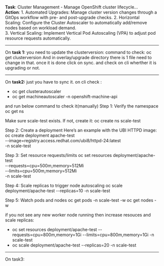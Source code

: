 **Task**: Cluster Management - Manage OpenShift cluster lifecycle...	
**Action**: 1. Automated Upgrades: Manage cluster version changes through a GitOps workflow with pre- and post-upgrade checks.
2. Horizontal Scaling: Configure the Cluster Autoscaler to automatically add/remove nodes based on workload demand.		
3. Vertical Scaling: Implement Vertical Pod Autoscaling (VPA) to adjust pod resource requests automatically.

-----------------------------------------------------------------------------------------------------------------------------------------------------------------------------
On **task 1:** you need to update the clusterversion:
command to check: oc get clusterversion
And in overlay/upgrade directory there is 1 file need to change in that.
once it is done click on sync.
and check on cli wherther it is upgrading or not.

-----------------------------------------------------------------------------------------------------------------------------------------------------------------------------
On **task2:** just you have to sync it.
on cli check :
- oc get clusterautoscaler
- oc get machineautoscaler -n openshift-machine-api

and run below command to check it(manually)
Step 1: Verify the namespace
oc get ns

Make sure scale-test exists. If not, create it:
oc create ns scale-test

Step 2: Create a deployment
Here’s an example with the UBI HTTPD image:
oc create deployment apache-test \
  --image=registry.access.redhat.com/ubi8/httpd-24:latest \
  -n scale-test

Step 3: Set resource requests/limits
oc set resources deployment/apache-test \
  --requests=cpu=500m,memory=512Mi \
  --limits=cpu=500m,memory=512Mi \
  -n scale-test

Step 4: Scale replicas to trigger node autoscaling
oc scale deployment/apache-test --replicas=10 -n scale-test

Step 5: Watch pods and nodes
oc get pods -n scale-test -w
oc get nodes -w

if you not see any new  worker node running then increase resouces and scale replicas:
- oc set resources deployment/apache-test --requests=cpu=800m,memory=1Gi --limits=cpu=800m,memory=1Gi -n scale-test
- oc scale deployment/apache-test --replicas=20 -n scale-test

-----------------------------------------------------------------------------------------------------------------------------------------------------------------------------
On task3: 
